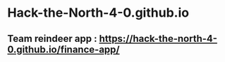 # Hack-the-North-4-0.github.io



## Team reindeer app : https://hack-the-north-4-0.github.io/finance-app/
